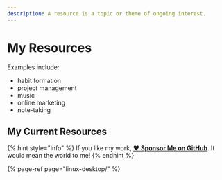 ```yaml
---
description: A resource is a topic or theme of ongoing interest.
---
```


# My Resources

Examples include:

* habit formation
* project management
* music
* online marketing
* note-taking

## My Current Resources

{% hint style="info" %}
If you like my work, [**❤️ Sponsor Me on GitHub**](https://github.com/sponsors/marbetschar). It would mean the world to me!
{% endhint %}

{% page-ref page="linux-desktop/" %}

